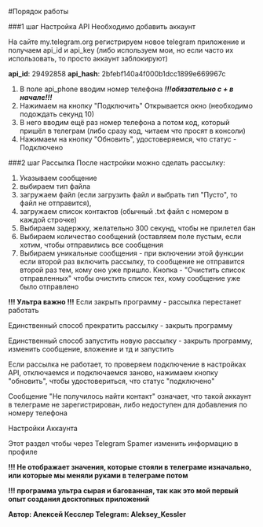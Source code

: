 #Порядок работы

###1 шаг Настройка API
Необходимо добавить аккаунт

На сайте my.telegram.org регистрируем новое telegram приложение и получаем api_id и api_key (либо используем мои, но если часто их использовать, то просто аккаунт заблокируют)

**api_id**: 29492858 
**api_hash**: 2bfebf140a4f000b1dcc1899e669967c


1) В поле api_phone вводим номер телефона ***!!!обязательно с + в начале!!!***
2) Нажимаем на кнопку "Подключить" Открывается окно (необходимо подождать секунд 10)
3) В него вводим ещё раз номер телефона а потом код, который пришёл в телеграм (либо сразу код, читаем что просят в консоли)
4) Нажимаем на кнопку "Обновить", удостоверяемся, что статус - Подключено


###2 шаг Рассылка
После настройки можно сделать рассылку:

1) Указываем сообщение
2) выбираем тип файла
3) загружаем файл (если загрузить файл и выбрать тип "Пусто", то файл не отправится),
4) загружаем список контактов (обычный .txt файл с номером в каждой строчке)
5) Выбираем задержку, желательно 300 секунд, чтобы не прилетел бан
6) Выбираем количество сообщений (оставляем поле пустым, если хотим, чтобы отправились все сообщения
7) Выбираем уникальные сообщения - при включении этой функции если второй раз включить рассылку, то сообщение не отправится второй раз тем, кому оно уже пришло. Кнопка - "Очистить список отправленных" чтобы очистить список тех, кому сообщение уже было отправлено

**!!! Ультра важно !!!**
Если закрыть программу - рассылка перестанет работать

Единственный способ прекратить рассылку - закрыть программу

Единственный способ запустить новую рассылку - закрыть программу, изменить сообщение, вложение и тд и запустить

Если рассылка не работает, то проверяем подключение в настройках API, отключаемся и подключаемся заново, нажимаем кнопку "обновить", чтобы удостовериться, что статус "подключено"

Сообщение "Не получилось найти контакт" означает, что такой аккаунт в телеграме не зарегистрирован, либо недоступен для добавления по номеру телефона

Настройки Аккаунта

Этот раздел чтобы через Telegram Spamer изменить информацию в профиле

**!!! Не отображает значения, которые стояли в телеграме изначально, или которые мы меняли руками в телеграме потом**

**!!! программа ультра сырая и багованная, так как это мой первый опыт создания десктопных приложений**




**Автор: Алексей Кесслер
Telegram: Aleksey_Kessler**

